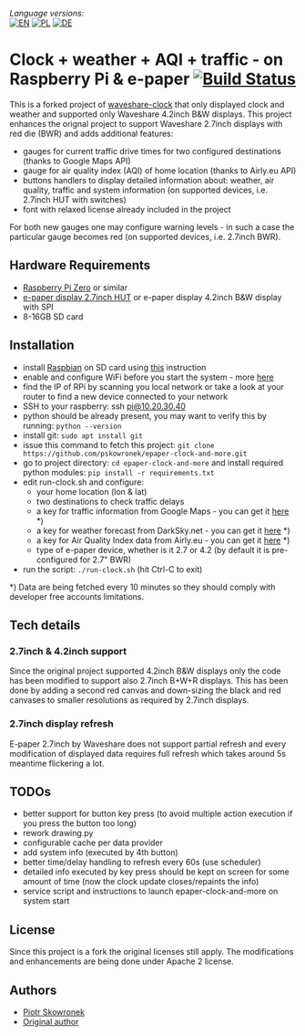 _Language versions:_\
[![EN](https://github.com/pskowronek/epaper-clock-and-more/raw/master/www/flags/lang-US.png)](https://github.com/pskowronek/epaper-clock-and-more) 
[![PL](https://github.com/pskowronek/epaper-clock-and-more/raw/master/www/flags/lang-PL.png)](https://translate.googleusercontent.com/translate_c?sl=en&tl=pl&u=https://github.com/pskowronek/epaper-clock-and-more)
[![DE](https://github.com/pskowronek/epaper-clock-and-more/raw/master/www/flags/lang-DE.png)](https://translate.googleusercontent.com/translate_c?sl=en&tl=de&u=https://github.com/pskowronek/epaper-clock-and-more) 

# Clock + weather + AQI + traffic - on Raspberry Pi & e-paper [![Build Status](https://travis-ci.org/pskowronek/epaper-clock-and-more.svg?branch=master)](https://travis-ci.org/pskowronek/epaper-clock-and-more)

This is a forked project of [waveshare-clock](https://github.com/prehensile/waveshare-clock) that only displayed clock and weather and supported only Waveshare 4.2inch B&W displays.
This project enhances the orignal project to support Waveshare 2.7inch displays with red die (BWR) and adds additional features:
- gauges for current traffic drive times for two configured destinations (thanks to Google Maps API)
- gauge for air quality index (AQI) of home location (thanks to Airly.eu API)
- buttons handlers to display detailed information about: weather, air quality, traffic and system information (on supported devices, i.e. 2.7inch HUT with switches)
- font with relaxed license already included in the project

For both new gauges one may configure warning levels - in such a case the particular gauge becomes red (on supported devices, i.e. 2.7inch BWR).

## Hardware Requirements

- [Raspberry Pi Zero](https://botland.com.pl/moduly-i-zestawy-raspberry-pi-zero/9749-raspberry-pi-zero-wh-512mb-ram-wifi-bt-41-ze-zlaczami.html) or similar
- [e-paper display 2.7inch HUT](https://botland.com.pl/wyswietlacze-e-paper/9656-waveshare-e-paper-hat-b-27-264x176px-modul-z-wyswietlaczem-trojkolorowym-nakladka-do-raspberry-pi.html) or e-paper display 4.2inch B&W display with SPI
- 8-16GB SD card

## Installation

- install [Raspbian](https://www.raspberrypi.org/downloads/) on SD card using [this](https://www.raspberrypi.org/documentation/installation/installing-images/README.md) instruction
- enable and configure WiFi before you start the system - more [here](https://howchoo.com/g/ndy1zte2yjn/how-to-set-up-wifi-on-your-raspberry-pi-without-ethernet)
- find the IP of RPi by scanning you local network or take a look at your router to find a new device connected to your network
- SSH to your raspberry: ssh pi@10.20.30.40
- python should be already present, you may want to verify this by running: ```python --version```
- install git: ```sudo apt install git```
- issue this command to fetch this project: ```git clone https://github.com/pskowronek/epaper-clock-and-more.git```
- go to project directory: ```cd epaper-clock-and-more``` and install required python modules: ```pip install -r requirements.txt```
- edit run-clock.sh and configure:
  - your home location (lon & lat)
  - two destinations to check traffic delays
  - a key for traffic information from Google Maps - you can get it [here](https://developers.google.com/maps/documentation/embed/get-api-key) *)
  - a key for weather forecast from DarkSky.net - you can get it [here](https://darksky.net/dev/register) *)
  - a key for Air Quality Index data from Airly.eu - you can get it [here](https://developer.airly.eu/register) *)
  - type of e-paper device, whether is it 2.7 or 4.2 (by default it is pre-configured for 2.7" BWR)
- run the script: ```./run-clock.sh``` (hit Ctrl-C to exit)

*) Data are being fetched every 10 minutes so they should comply with developer free accounts limitations.

## Tech details

### 2.7inch & 4.2inch support

Since the original project supported 4.2inch B&W displays only the code has been modified to support also 2.7inch B+W+R displays. This has been done by adding a second red canvas and down-sizing the black and red canvases to smaller resolutions as required by 2.7inch displays.

### 2.7inch display refresh

E-paper 2.7inch by Waveshare does not support partial refresh and every modification of displayed data requires full refresh which takes around 5s meantime flickering a lot.


## TODOs

- better support for button key press (to avoid multiple action execution if you press the button too long)
- rework drawing.py
- configurable cache per data provider
- add system info (executed by 4th button)
- better time/delay handling to refresh every 60s (use scheduler)
- detailed info executed by key press should be kept on screen for some amount of time (now the clock update closes/repaints the info)
- service script and instructions to launch epaper-clock-and-more on system start

## License

Since this project is a fork the original licenses still apply. The modifications and enhancements are being done under Apache 2 license.

## Authors

- [Piotr Skowronek](https://github.com/pskowronek)
- [Original author](https://github.com/prehensile)

